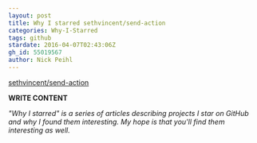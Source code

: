 ```yaml
---
layout: post
title: Why I starred sethvincent/send-action
categories: Why-I-Starred
tags: github
stardate: 2016-04-07T02:43:06Z
gh_id: 55019567
author: Nick Peihl
---
```


[sethvincent/send-action](star.repo.html_url)

**WRITE CONTENT**

*"Why I starred" is a series of articles describing projects I star on GitHub and why I found them interesting. My hope is that you'll find them interesting as well.*


